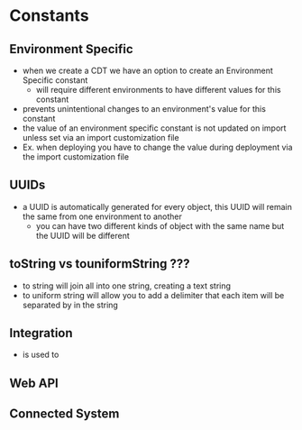 # Constants


## Environment Specific
- when we create a CDT we have an option to create an Environment Specific constant
    - will require different environments to have different values for this constant
- prevents unintentional changes to an environment's value for this constant
- the value of an environment specific constant is not updated on import unless set via an import customization file
- Ex. when deploying you have to change the value during deployment via the import customization file

## UUIDs
- a UUID is automatically generated for every object, this UUID will remain the same from one environment to another
    - you can have two different kinds of object with the same name but the UUID will be different

## toString vs touniformString ???
- to string will join all into one string, creating a text string
- to uniform string will allow you to add a delimiter that each item will be separated by in the string

## Integration
- is used to 
## Web API
## Connected System